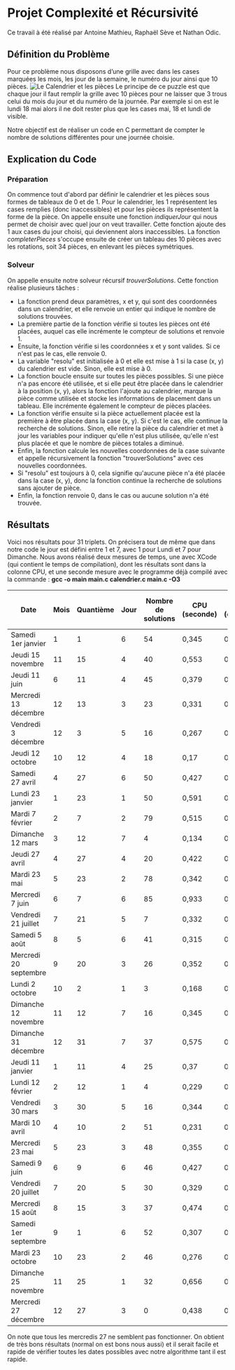 # Projet Complexité et Récursivité

Ce travail à été réalisé par Antoine Mathieu, Raphaël Sève et Nathan Odic.


## Définition du Problème

Pour ce problème nous disposons d’une grille avec dans les cases marquées les mois, les jour de la semaine, le numéro du jour ainsi que 10 pièces.
![Le Calendrier et les pièces](https://img.staticdj.com/fc961127b84d191174ff7c95ce8ecce8.jpg)
Le principe de ce puzzle est que chaque jour il faut remplir la grille avec 10 pièces pour ne laisser que 3 trous celui du mois du jour et du numéro de la journée. Par exemple si on est le lundi 18 mai alors il ne doit rester plus que les cases mai, 18 et lundi de visible.

Notre objectif est de réaliser un code en C permettant de compter le nombre de solutions différentes pour une journée choisie.

## Explication du Code
### Préparation
On commence tout d'abord par définir le calendrier et les pièces sous formes de tableaux de 0 et de 1. Pour le calendrier, les 1 représentent les cases remplies (donc inaccessibles) et pour les pièces ils représentent la forme de la pièce.
On appelle ensuite une fonction *indiquerJour* qui nous permet de choisir avec quel jour on veut travailler. Cette fonction ajoute des 1 aux cases du jour choisi, qui deviennent alors inaccessibles.
La fonction *completerPieces* s'occupe ensuite de créer un tableau des 10 pièces avec les rotations, soit 34 pièces, en enlevant les pièces symétriques.

### Solveur

On appelle ensuite notre solveur récursif *trouverSolutions*.
Cette fonction réalise plusieurs tâches :

 - La fonction prend deux paramètres, x et y, qui sont des coordonnées dans un calendrier, et elle renvoie un entier qui indique le nombre de solutions trouvées.
 - La première partie de la fonction vérifie si toutes les pièces ont été placées, auquel cas elle incrémente le compteur de solutions et renvoie 1.
 - Ensuite, la fonction vérifie si les coordonnées x et y sont valides. Si ce n'est pas le cas, elle renvoie 0.
 - La variable "resolu" est initialisée à 0 et elle est mise à 1 si la case (x, y) du calendrier est vide. Sinon, elle est mise à 0.
- La fonction boucle ensuite sur toutes les pièces possibles. Si une pièce n'a pas encore été utilisée, et si elle peut être placée dans le calendrier à la position (x, y), alors la fonction l'ajoute au calendrier, marque la pièce comme utilisée et stocke les informations de placement dans un tableau. Elle incrémente également le compteur de pièces placées.
- La fonction vérifie ensuite si la pièce actuellement placée est la première à être placée dans la case (x, y). Si c'est le cas, elle continue la recherche de solutions. Sinon, elle retire la pièce du calendrier et met à jour les variables pour indiquer qu'elle n'est plus utilisée, qu'elle n'est plus placée et que le nombre de pièces totales a diminué.
- Enfin, la fonction calcule les nouvelles coordonnées de la case suivante et appelle récursivement la fonction "trouverSolutions" avec ces nouvelles coordonnées.
- Si "resolu" est toujours à 0, cela signifie qu'aucune pièce n'a été placée dans la case (x, y), donc la fonction continue la recherche de solutions sans ajouter de pièce.
- Enfin, la fonction renvoie 0, dans le cas ou aucune solution n'a été trouvée.

## Résultats
Voici nos résultats pour 31 triplets. On précisera tout de même que dans notre code le jour est défini entre 1 et 7, avec 1 pour Lundi et 7 pour Dimanche.
Nous avons réalisé deux mesures de temps, une avec XCode (qui contient le temps de compilation), dont les résultats sont dans la colonne CPU, et une seconde mesure avec le programme déjà compilé avec la commande :
**gcc -o main main.c calendrier.c main.c -O3**


| Date                  | Mois | Quantième | Jour | Nombre de solutions | CPU (seconde) | CPU (seconde) (compilation O3) |
| --------------------- | ---- | --------- | ---- | ------------------- | ------------- | ------------------------------ |
| Samedi 1er janvier    | 1    | 1         | 6    | 54                  | 0,345         | 0,08                           |
| Jeudi 15 novembre     | 11   | 15        | 4    | 40                  | 0,553         | 0,11                           |
| Jeudi 11 juin         | 6    | 11        | 4    | 45                  | 0,379         | 0,087                          |
| Mercredi 13 décembre  | 12   | 13        | 3    | 23                  | 0,331         | 0,077                          |
| Vendredi 3 décembre   | 12   | 3         | 5    | 16                  | 0,267         | 0,068                          |
| Jeudi 12 octobre      | 10   | 12        | 4    | 18                  | 0,17          | 0,049                          |
| Samedi 27 avril       | 4    | 27        | 6    | 50                  | 0,427         | 0,081                          |
| Lundi 23 janvier      | 1    | 23        | 1    | 50                  | 0,591         | 0,113                          |
| Mardi 7 février       | 2    | 7         | 2    | 79                  | 0,515         | 0,094                          |
| Dimanche 12 mars      | 3    | 12        | 7    | 4                   | 0,134         | 0,042                          |
| Jeudi 27 avril        | 4    | 27        | 4    | 20                  | 0,422         | 0,09                           |
| Mardi 23 mai          | 5    | 23        | 2    | 78                  | 0,342         | 0,079                          |
| Mercredi 7 juin       | 6    | 7         | 6    | 85                  | 0,933         | 0,166                          |
| Vendredi 21 juillet   | 7    | 21        | 5    | 7                   | 0,332         | 0,077                          |
| Samedi 5 août         | 8    | 5         | 6    | 41                  | 0,315         | 0,076                          |
| Mercredi 20 septembre | 9    | 20        | 3    | 26                  | 0,352         | 0,08                           |
| Lundi 2 octobre       | 10   | 2         | 1    | 3                   | 0,168         | 0,047                          |
| Dimanche 12 novembre  | 11   | 12        | 7    | 16                  | 0,345         | 0,079                          |
| Dimanche 31 décembre  | 12   | 31        | 7    | 37                  | 0,575         | 0,103                          |
| Jeudi 11 janvier      | 1    | 11        | 4    | 25                  | 0,37          | 0,082                          |
| Lundi 12 février      | 2    | 12        | 1    | 4                   | 0,229         | 0,06                           |
| Vendredi 30 mars      | 3    | 30        | 5    | 16                  | 0,344         | 0,078                          |
| Mardi 10 avril        | 4    | 10        | 2    | 51                  | 0,231         | 0,06                           |
| Mercredi 23 mai       | 5    | 23        | 3    | 48                  | 0,355         | 0,071                          |
| Samedi 9 juin         | 6    | 9         | 6    | 46                  | 0,427         | 0,076                          |
| Vendredi 20 juillet   | 7    | 20        | 5    | 30                  | 0,329         | 0,067                          |
| Mercredi 15 août      | 8    | 15        | 3    | 37                  | 0,474         | 0,09                           |
| Samedi 1er septembre  | 9    | 1         | 6    | 52                  | 0,307         | 0,064                          |
| Mardi 23 octobre      | 10   | 23        | 2    | 46                  | 0,276         | 0,056                          |
| Dimanche 25 novembre  | 11   | 25        | 1    | 32                  | 0,656         | 0,116                          |
| Mercredi 27 décembre  | 12   | 27        | 3    | 0                   | 0,438         | 0,093                          |


On note que tous les mercredis 27 ne semblent pas fonctionner.
On obtient de très bons résultats (normal on est bons nous aussi) et il serait facile et rapide de vérifier toutes les dates possibles avec notre algorithme tant il est rapide.